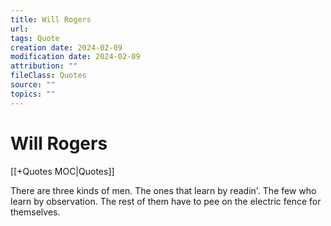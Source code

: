 ```yaml
---
title: Will Rogers
url: 
tags: Quote
creation date: 2024-02-09
modification date: 2024-02-09
attribution: ""
fileClass: Quotes
source: ""
topics: ""
---
```


# Will Rogers

[[+Quotes MOC|Quotes]]

There are three kinds of men. The ones that learn by readin'. The few who learn by observation. The rest of them have to pee on the electric fence for themselves.
